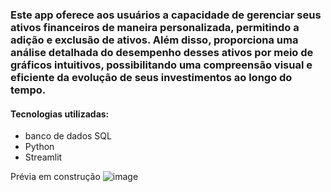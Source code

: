 ### Este app oferece aos usuários a capacidade de gerenciar seus ativos financeiros de maneira personalizada, permitindo a adição e exclusão de ativos. Além disso, proporciona uma análise detalhada do desempenho desses ativos por meio de gráficos intuitivos, possibilitando uma compreensão visual e eficiente da evolução de seus investimentos ao longo do tempo.

#### Tecnologias utilizadas:

- banco de dados SQL
- Python
- Streamlit

Prévia em construção
![image](https://github.com/FilipeLiima/wallet/assets/131200594/84473101-4f40-4e71-b0a4-27c3238ff3b5)


